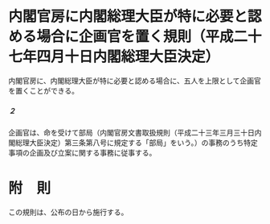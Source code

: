 # 内閣官房に内閣総理大臣が特に必要と認める場合に企画官を置く規則（平成二十七年四月十日内閣総理大臣決定）
内閣官房に、内閣総理大臣が特に必要と認める場合に、五人を上限として企画官を置くことができる。
##### ２
企画官は、命を受けて部局（内閣官房文書取扱規則（平成二十三年三月三十日内閣総理大臣決定）第三条第八号に規定する「部局」をいう。）の事務のうち特定事項の企画及び立案に関する事務に従事する。
# 附　則
この規則は、公布の日から施行する。
